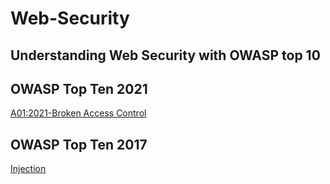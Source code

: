 # Web-Security

## Understanding Web Security with OWASP top 10

## OWASP Top Ten 2021

[A01:2021-Broken Access Control](/Owasp-Top-Ten-2021/broken-access-control.md)

## OWASP Top Ten 2017

[Injection](./OWASP-Top-Ten-2017/Injection.md)
